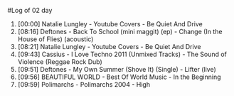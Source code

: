 #Log of 02 day

1. [00:00] Natalie Lungley - Youtube Covers - Be Quiet And Drive
1. [08:16] Deftones - Back To School (mini maggit) (ep) - Change (In the House of Flies) (acoustic)
1. [08:21] Natalie Lungley - Youtube Covers - Be Quiet And Drive
1. [09:43] Cassius - I Love Techno 2011 (Unmixed Tracks) - The Sound of Violence (Reggae Rock Dub)
1. [09:51] Deftones - My Own Summer (Shove It) (Single) - Lifter (live)
1. [09:56] BEAUTIFUL WORLD - Best Of World Music - In the Beginning
1. [09:59] Polimarchs - Polimarchs 2004 - High
